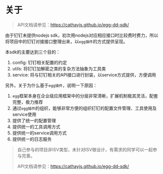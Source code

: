 

# 关于

> API文档请参见：https://cathayjs.github.io/egg-dd-sdk/

由于钉钉未提供nodejs sdk，初次用nodejs对应相应接口时比较费时费力，所以将项目中的钉钉对接接口整理出来，以`egg插件`的方式提供呈现。

本sdk的主要达到三个目的：

1. config: 钉钉相关配置的约定
2. utils: 将钉钉加解密之类的复杂方法抽象为工具类
3. service: 将与钉钉相关的API接口进行封装，以service方式提供，方便调用

另外，关于为什么基于`egg插件`，说明一下原因：

1. `egg`框架本身在企业级应用框架中的分层非常清晰，扩展机制极其灵活，配套完整，极力推荐
2. 通过`egg插件`的组织，能够非常方便的组织钉钉的配置文件管理、工具使用及service使用
  1. 提供了统一的配置管理
  2. 提供统一的工具调用方式
  3. 提供统一的service调用方式
  4. 提供统一的日志服务


> 自己参与的项目非ISV类型，未针对ISV做设计，有需求的同学可以一起参与完善。
> 
> API文档请参见：https://cathayjs.github.io/egg-dd-sdk/